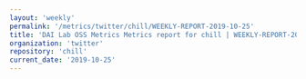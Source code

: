 ```yaml
---
layout: 'weekly'
permalink: '/metrics/twitter/chill/WEEKLY-REPORT-2019-10-25'
title: 'DAI Lab OSS Metrics Metrics report for chill | WEEKLY-REPORT-2019-10-25'
organization: 'twitter'
repository: 'chill'
current_date: '2019-10-25'
---
```

